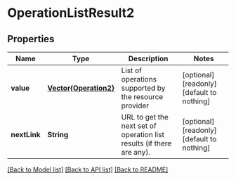 # OperationListResult2


## Properties
Name | Type | Description | Notes
------------ | ------------- | ------------- | -------------
**value** | [**Vector{Operation2}**](Operation2.md) | List of operations supported by the resource provider | [optional] [readonly] [default to nothing]
**nextLink** | **String** | URL to get the next set of operation list results (if there are any). | [optional] [readonly] [default to nothing]


[[Back to Model list]](../README.md#models) [[Back to API list]](../README.md#api-endpoints) [[Back to README]](../README.md)


